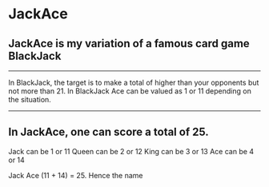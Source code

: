 # JackAce
JackAce is my variation of a famous card game BlackJack
-------------------------------------------------------
_________________________
In BlackJack, the target is to make a total of higher than your opponents but not more than 21.
In BlackJack Ace can be valued as 1 or 11 depending on the situation.
__________________________

In JackAce, one can score a total of 25.
-------------------------
Jack can be 1 or 11
Queen can be 2 or 12
King can be 3 or 13
Ace can be 4 or 14

Jack Ace (11 + 14) = 25. Hence the name
